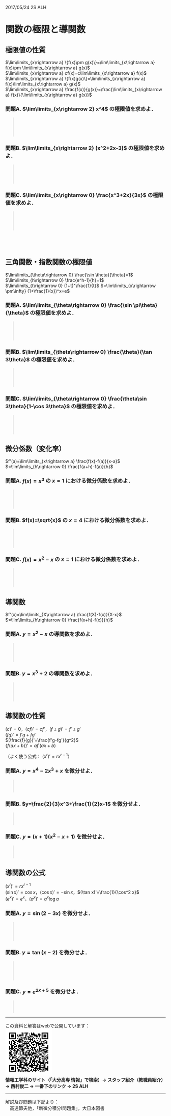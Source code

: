 
<!-- > pandoc main.md --mathjax -c ../../css/mathjax.css --include-in-header=../in-header.txt --include-before-body=../before-body.txt --include-after-body=../after-body.txt -s -o main.html -->

2017/05/24 2S ALH

# 関数の極限と導関数

## 極限値の性質

$\lim\limits_{x\rightarrow a} \{f(x)\pm g(x)\}=\lim\limits_{x\rightarrow a} f(x)\pm \lim\limits_{x\rightarrow a} g(x)$  
$\lim\limits_{x\rightarrow a} cf(x)=c\lim\limits_{x\rightarrow a} f(x)$  
$\lim\limits_{x\rightarrow a} \{f(x)g(x)\}=\lim\limits_{x\rightarrow a} f(x)\lim\limits_{x\rightarrow a} g(x)$  
$\lim\limits_{x\rightarrow a} \frac{f(x)}{g(x)}=\frac{\lim\limits_{x\rightarrow a} f(x)}{\lim\limits_{x\rightarrow a} g(x)}$  

### 問題A. $\lim\limits_{x\rightarrow 2} x^4$ の極限値を求めよ．

> 　  
> 　  
> 　  

### 問題B. $\lim\limits_{x\rightarrow 2} (x^2+2x-3)$ の極限値を求めよ．

> 　  
> 　  
> 　  

<div style="page-break-before:always"></div>

### 問題C. $\lim\limits_{x\rightarrow 0} \frac{x^3+2x}{3x}$ の極限値を求めよ．

> 　  
> 　  
> 　  

　  
　  

## 三角関数・指数関数の極限値

$\lim\limits_{\theta\rightarrow 0} \frac{\sin \theta}{\theta}=1$  
$\lim\limits_{h\rightarrow 0} \frac{e^h-1}{h}=1$  
$\lim\limits_{t\rightarrow 0} (1+t)^\frac{1}{t}$
$=\lim\limits_{x\rightarrow \pm\infty} (1+\frac{1}{x})^x=e$ 

### 問題A. $\lim\limits_{\theta\rightarrow 0} \frac{\sin \pi\theta}{\theta}$ の極限値を求めよ．

> 　  
> 　  
> 　  

<div style="page-break-before:always"></div>

### 問題B. $\lim\limits_{\theta\rightarrow 0} \frac{\theta}{\tan 3\theta}$ の極限値を求めよ．

> 　  
> 　  
> 　  

### 問題C. $\lim\limits_{\theta\rightarrow 0} \frac{\theta\sin 3\theta}{1-\cos 3\theta}$ の極限値を求めよ．

> 　  
> 　  
> 　  

<div style="page-break-before:always"></div>

## 微分係数（変化率）

$f'(a)=\lim\limits_{x\rightarrow a} \frac{f(x)-f(a)}{x-a}$ $=\lim\limits_{h\rightarrow 0} \frac{f(a+h)-f(a)}{h}$

### 問題A. $f(x)=x^3$ の $x=1$ における微分係数を求めよ．

> 　  
> 　  
> 　  

### 問題B. $f(x)=\sqrt{x}$ の $x=4$ における微分係数を求めよ．

> 　  
> 　  
> 　  

### 問題C. $f(x)=x^2-x$ の $x=1$ における微分係数を求めよ．

> 　  
> 　  
> 　  

## 導関数

$f'(x)=\lim\limits_{X\rightarrow a} \frac{f(X)-f(x)}{X-x}$ $=\lim\limits_{h\rightarrow 0} \frac{f(x+h)-f(x)}{h}$

### 問題A. $y=x^2-x$ の導関数を求めよ．

> 　  
> 　  
> 　  

### 問題B. $y=x^3+2$ の導関数を求めよ．

> 　  
> 　  
> 　  

<div style="page-break-before:always"></div>

## 導関数の性質

$(c)'=0$，$(cf)'=cf'$，$(f\pm g)'=f'\pm g'$  
$(fg)'=f'g+fg'$  
$(\frac{f}{g})'=\frac{f'g-fg'}{g^2}$  
$\{f(ax+b)\}'=af'(ax+b)$

（よく使う公式： $(x^r)'=rx^{r-1}$）

### 問題A. $y=x^4-2x^3+x$ を微分せよ．

> 　  
> 　  

### 問題B. $y=\frac{2}{3}x^3+\frac{1}{2}x-1$ を微分せよ．

> 　  
> 　  

### 問題C. $y=(x+1)(x^2-x+1)$ を微分せよ．

> 　  
> 　  

<div style="page-break-before:always"></div>

## 導関数の公式

$(x^r)'=rx^{r-1}$  
$(\sin x)'=\cos x$，$(\cos x)'=-\sin x$，$(\tan x)'=\frac{1}{\cos^2 x}$  
$(e^x)'=e^x$，$(a^x)'=a^x\log a$

### 問題A. $y=\sin(2-3x)$ を微分せよ．

> 　  
> 　  
> 　  

### 問題B. $y=\tan(x-2)$ を微分せよ．

> 　  
> 　  
> 　  

### 問題C. $y=e^{2x+5}$ を微分せよ．

> 　  
> 　  

<div style="page-break-before:always"></div>

---

この資料と解答はwebで公開しています：  
![](../QRcode.png)  
**情報工学科のサイト（「大分高専 情報」で検索）→ スタッフ紹介（教職員紹介） → 西村俊二 → 一番下のリンク → 2S ALH**

---

解説及び問題は下記より：  
　高遠節夫他，「新微分積分I問題集」，大日本図書
